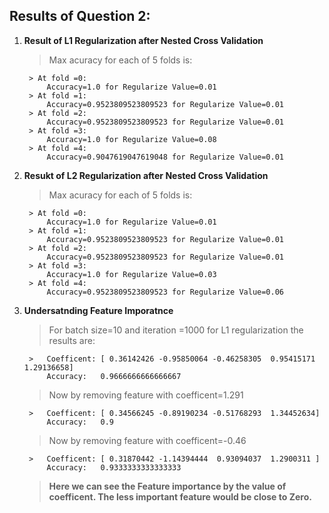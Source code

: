 ## Results of Question 2: 

1. **Result of L1 Regularization after Nested Cross Validation**

    > Max acuracy for each of 5 folds is:

        > At fold =0:
            Accuracy=1.0 for Regularize Value=0.01
        > At fold =1:
            Accuracy=0.9523809523809523 for Regularize Value=0.01
        > At fold =2:
            Accuracy=0.9523809523809523 for Regularize Value=0.01
        > At fold =3:
            Accuracy=1.0 for Regularize Value=0.08
        > At fold =4:
            Accuracy=0.9047619047619048 for Regularize Value=0.01
        
2. **Resukt of L2 Regularization after Nested Cross Validation**

    > Max acuracy for each of 5 folds is:

        > At fold =0:
            Accuracy=1.0 for Regularize Value=0.01
        > At fold =1:
            Accuracy=0.9523809523809523 for Regularize Value=0.01
        > At fold =2:
            Accuracy=0.9523809523809523 for Regularize Value=0.01
        > At fold =3:
            Accuracy=1.0 for Regularize Value=0.03
        > At fold =4:
            Accuracy=0.9523809523809523 for Regularize Value=0.06
        


3. **Undersatnding Feature Imporatnce**

    > For batch size=10 and iteration =1000 for L1 regularization the results are: 

        >   Coefficent: [ 0.36142426 -0.95850064 -0.46258305  0.95415171  1.29136658] 
            Accuracy:   0.9666666666666667

    > Now by removing feature with coefficent=1.291     

        >   Coefficent: [ 0.34566245 -0.89190234 -0.51768293  1.34452634]
            Accuracy:   0.9

    > Now by removing feature with coefficent=-0.46

        >   Coefficent: [ 0.31870442 -1.14394444  0.93094037  1.2900311 ]
            Accuracy:   0.9333333333333333   

    > **Here we can see the Feature importance by the value of coefficent. The less important feature would be close to Zero.**        